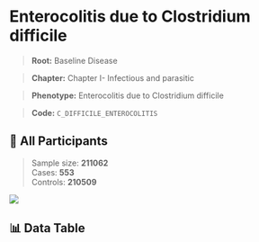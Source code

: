 # Enterocolitis due to Clostridium difficile

> **Root:** Baseline Disease  

> **Chapter:** Chapter I- Infectious and parasitic  

> **Phenotype:** Enterocolitis due to Clostridium difficile  

> **Code:** `C_DIFFICILE_ENTEROCOLITIS`

## 🧪 All Participants  
> Sample size: **211062**  
> Cases: **553**  
> Controls: **210509**
<img src="/Sensitive/Figures/ALL/Incidence/C_DIFFICILE_ENTEROCOLITIS.png"/>

## 📊 Data Table
<CsvTableMRF src="/Sensitive/Data/ALL/Incidence/COX_C_DIFFICILE_ENTEROCOLITIS.csv"/>

